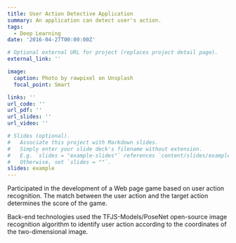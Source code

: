 ```yaml
---
title: User Action Detective Application
summary: An application can detect user's action.
tags:
  - Deep Learning
date: '2016-04-27T00:00:00Z'

# Optional external URL for project (replaces project detail page).
external_link: ''

image:
  caption: Photo by rawpixel on Unsplash
  focal_point: Smart

links: ''
url_code: ''
url_pdf: ''
url_slides: ''
url_video: ''

# Slides (optional).
#   Associate this project with Markdown slides.
#   Simply enter your slide deck's filename without extension.
#   E.g. `slides = "example-slides"` references `content/slides/example-slides.md`.
#   Otherwise, set `slides = ""`.
slides: example
---
```

Participated in the development of a Web page game based on user action recognition. The match between the user action and the target action determines the score of the game.

Back-end technologies used the TFJS-Models/PoseNet open-source image recognition algorithm to identify user action according to the coordinates of the two-dimensional image. 

